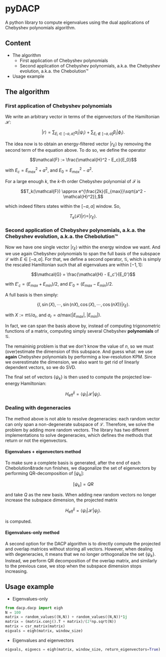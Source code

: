 # pyDACP

A python library to compute eigenvalues using the dual applications of Chebyshev polynomials algorithm.

## Content
* The algorithm
    + First application of Chebyshev polynomials
    + Second application of Chebyshev polynomials, a.k.a. the Chebyshev evolution, a.k.a. the Chebolution&trade;
* Usage example

## The algorithm

### First application of Chebyshev polynomials

We write an arbitrary vector in terms of the eigenvectors of the Hamiltonian $`\mathcal{H}`$:
```math
|r\rangle = \sum_{E_i \in [-a, a]} \alpha_i |\psi_i\rangle + \sum_{E_i \notin [-a, a]} \beta_i |\phi_i\rangle.
```

The idea now is to obtain an energy-filtered vector $`|r_E\rangle`$ by removing the second term of the equation above.
To do so, we define the operator
```math
\mathcal{F} := \frac{\mathcal{H}^2 - E_c}{E_0}
```
with $`E_c = E_{max}^2 + a^2`$, and $`E_0 = E_{max}^2 - a^2`$.

For a large enough $`k`$, the $`k`$-th order Chebyshev polynomial of $`\mathcal{F}`$ is
```math
T_k(\mathcal{F}) \approx e^{\frac{2k}{E_{max}}\sqrt{a^2 - \mathcal{H}^2}},
```
which indeed filters states within the $`[-a, a]`$ window. So,
```math
T_k(\mathcal{F})|r\rangle = |r_E\rangle.
```

### Second application of Chebyshev polynomials, a.k.a. the Chebyshev evolution, a.k.a. the Chebolution&trade;

Now we have one single vector $`|r_E\rangle`$ within the energy window we want.
And we use again Chebyshev polynomials to span the full basis of the subspace $`\mathcal{L}`$ 
with $`E \in [-a, a]`$.
For that, we define a second operator, $`\mathcal{G}`$,
which is simply the rescaled Hamiltonian such that all eigenvalues are within $`[-1, 1]`$:
```math
\mathcal{G} = \frac{\mathcal{H} - E_c'}{E_0'}
```
with $`E'_c = (E_{max} + E_{min})/2`$, and $`E'_0 = (E_{max} - E_{min})/2`$.

A full basis is then simply:
```math
\left\lbrace I, \sin(X), \cdots, \sin(nX), \cos(X), \cdots, \cos(nX)\right\rbrace |r_E\rangle.
```
with $`X:=\pi\mathcal{G}/a_r`$, and $`a_r = a/\mathrm{max}(|E_{max}|, |E_{min}|)`$.

In fact, we can span the basis above by, instead of computing trigonometric functions of a matrix, computing simply several Chebyshev **polynomials** of $`\mathcal{G}`$.

The remaininig problem is that we don't know the value of $`n`$, so we must (over)estimate the dimension of this subspace.
And guess what: we use **again** Chebyshev polynomials by performing a low-resolution KPM.
Since we overestimate the dimension, we also want to get rid of linearly dependent vectors, so we do SVD.

The final set of vectors $`\lbrace \psi_k \rbrace`$ is then used to compute the projected low-energy Hamiltonian:
```math
H_{\text{eff}}^{ij} = \langle \psi_i |\mathcal{H}|\psi_j\rangle.
```

### Dealing with degeneracies

The method above is not able to resolve degeneracies: each random vector can only span a non-degenerate subspace of $`\mathcal{L}`$.
Therefore, we solve the problem by adding more random vectors.
The library has two different implementations to solve degeneracies, which defines the methods that return or not the eigenvectors.

#### Eigenvalues + eigenvectors method

To make sure a complete basis is generated, after the end of each Chebolution&trade run finishes, we diagonalize the set of eigenvectors by performing QR-decomposition of $`[\psi_k]`$:
```math
[\psi_k] = QR
```
and take $`Q`$ as the new basis.
When adding new random vectors no longer increase the subspace dimension, the projected matrix
```math
H_{\text{eff}}^{ij} = \langle \psi_i |\mathcal{H}|\psi_j\rangle.
```
is computed.

#### Eigenvalues-only method

A second option for the DACP algorithm is to directly compute the projected and overlap matrices without storing all vectors.
However, when dealing with degeneracies, it means that we no longer orthogonalize the set $`\{\psi_k\}`$.
Instead, we perform QR decomposition of the overlap matrix, and similarly to the previous case, we stop when the subspace dimension stops increasing.

## Usage example

* Eigenvalues-only
```python
from dacp.dacp import eigh
N = 100
matrix = random_values((N,N)) + random_values((N,N))*1j
matrix = (matrix.conj().T + matrix)/(2*np.sqrt(N))
matrix = csr_matrix(matrix)
eigvals = eigh(matrix, window_size)
```

* Eigenvalues and eigenvectors
```python
eigvals, eigvecs = eigh(matrix, window_size, return_eigenvectors=True)
```
